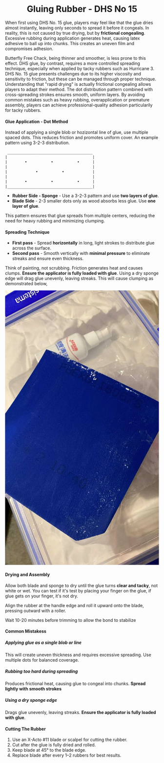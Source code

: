 <div align='center'>
    <h1> Gluing Rubber - DHS No 15 </h1>
</div>

When first using DHS No. 15 glue, players may feel like that the glue dries almost instantly, leaving only seconds to spread it before it congeals. In reality, this is not caused by true drying, but by **frictional congealing**. Excessive rubbing during application generates heat, causing latex adhesive to ball up into chunks. This creates an uneven film and compromises adhesion.

Butterfly Free Chack, being thinner and smoother, is less prone to this effect. DHS glue, by contrast, requires a more controlled spreading technique, especially when applied by tacky rubbers such as Hurricane 3. DHS No. 15 glue presents challenges due to its higher viscosity and sensitivity to friction, but these can be managed through proper technique. Understanding that "rapid drying" is actually frictional congealing allows players to adapt their method. The dot distribution pattern combined with cross-spreading strokes ensures smooth, uniform layers. By avoiding common mistakes such as heavy rubbing, overapplication or premature assembly, players can achieve professional-quality adhesion particularily for tacky rubbers.

#### Glue Application - Dot Method

Instead of applying a single blob or hozizontal line of glue, use multiple spaced dots. This reduces friction and promotes uniform cover. An example pattern using 3-2-3 distribution.

```
 _______________________________________
|                                       |
|        •           •           •      |
|                                       |
|             •           •             |
|                                       |
|        •           •           •      |
|_______________________________________|
```

- **Rubber Side - Sponge** - Use a 3-2-3 pattern and use **two layers of glue**.
- **Blade Side** - 2-3 smaller dots only as wood absorbs less glue. Use **one layer of glue**.

This pattern ensures that glue spreads from multiple centers, reducing the need for heavy rubbing and minimizing clumping.

#### Spreading Technique

- **First pass** - Spread **horizontally** in long, light strokes to distribute glue across the surface.
- **Second pass** - Smooth vertically with **minimal pressure** to eliminate streaks and ensure even thickness.

Think of painting, not scrubbing. Friction generates heat and causes clumps. **Ensure the applicator is fully loaded with glue**. Using a dry sponge edge will drag glue unevenly, leaving streaks. This will cause clumping as demonstrated below,

<div align='center'>
    <img src='./images/61.png'>
</div>

#### Drying and Assembly

Allow both blade and sponge to dry until the glue turns **clear and tacky**, not white or wet. You can test if it's test by placing your finger on the glue, if glue gets on your finger, it's not dry.

Align the rubber at the handle edge and roll it upward onto the blade, pressing outward with a roller.

Wait 10-20 minutes before trimming to allow the bond to stabilize

#### Common Mistakess

##### Applying glue as a single blob or line

This will create uneven thickness and requires excessive spreading. Use multiple dots for balanced coverage.

##### Rubbing too hard during spreading

Produces frictional heat, causing glue to congeal into chunks. **Spread lightly with smooth strokes**

##### Using a dry sponge edge

Drags glue unevenly, leaving streaks. **Ensure the applicator is fully loaded with glue**.

#### Cutting The Rubber

1. Use an X-Acto #11 blade or scalpel for cutting the rubber.
2. Cut after the glue is fully dried and rolled.
3. Keep blade at 45° to the blade edge.
4. Replace blade after every 1–2 rubbers for best results.
